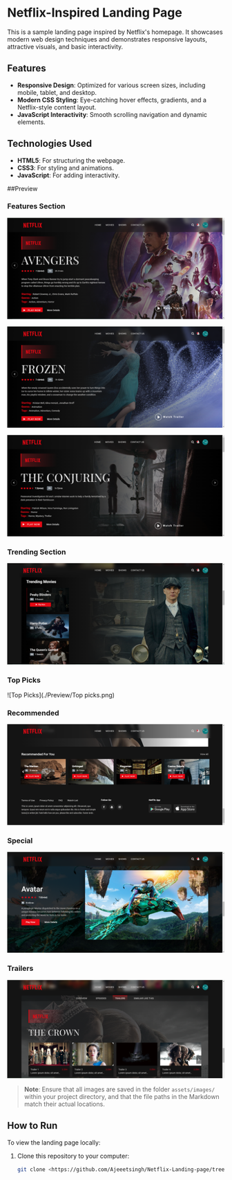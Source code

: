 # Netflix-Inspired Landing Page

This is a sample landing page inspired by Netflix's homepage. It showcases modern web design techniques and demonstrates responsive layouts, attractive visuals, and basic interactivity.

## Features
- **Responsive Design**: Optimized for various screen sizes, including mobile, tablet, and desktop.
- **Modern CSS Styling**: Eye-catching hover effects, gradients, and a Netflix-style content layout.
- **JavaScript Interactivity**: Smooth scrolling navigation and dynamic elements.

## Technologies Used
- **HTML5**: For structuring the webpage.
- **CSS3**: For styling and animations.
- **JavaScript**: For adding interactivity.

##Preview

### **Features Section**
![Features Section](./Preview/Feature1.png)

![Features Section](./Preview/Feature2.png)

![Features Section](./Preview/Feature3.png)

### **Trending Section**
![Trending Section](./Preview/Trending.png)

### **Top Picks**
![Top Picks](./Preview/Top picks.png)

### **Recommended**
![Top Picks](./Preview/Recommended.png)

### **Special**
![Top Picks](./Preview/Special.png)

### **Trailers**
![Top Picks](./Preview/Trailers.png)	

> **Note**: Ensure that all images are saved in the folder `assets/images/` within your project directory, and that the file paths in the Markdown match their actual locations.

## How to Run
To view the landing page locally:
1. Clone this repository to your computer:
   ```bash
   git clone <https://github.com/Ajeeetsingh/Netflix-Landing-page/tree/main>
